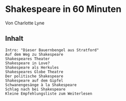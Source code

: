 # Shakespeare in 60 Minuten

Von Charlotte Lyne


## Inhalt


    Intro: "Dieser Bauernbengel aus Stratford"
    Auf dem Weg zu Shakespeare
    Shakespeares Theater
    Shakespeare in Love?
    Shakespeare als Herkules
    Shakespeares Globe Theatre
    Der politische Shakespeare
    Shakespeare auf dem Gipfel
    Schwanengesänge à la Shakespeare
    Schlag nach bei Shakespeare
    Kleine Empfehlungsliste zum Weiterlesen


